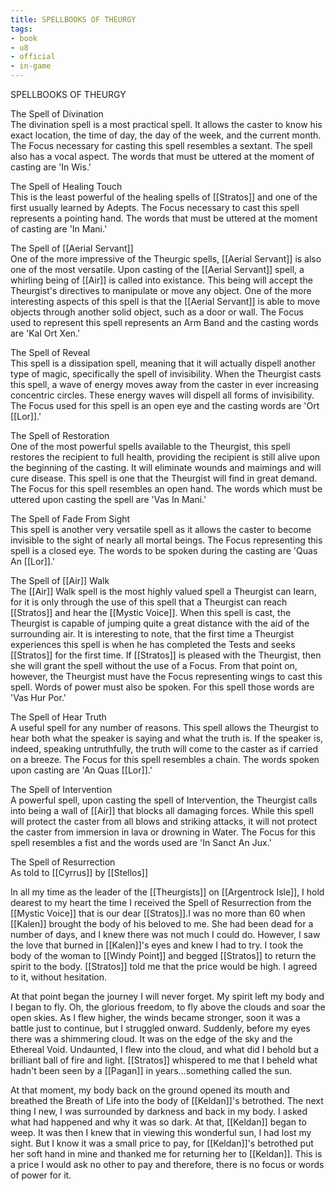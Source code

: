 ```yaml
---
title: SPELLBOOKS OF THEURGY
tags:
- book
- u8
- official
- in-game
---
```


SPELLBOOKS OF THEURGY  
  
The Spell of Divination  
The divination spell is a most practical spell. It allows the caster to know his exact location, the time of day, the day of the week, and the current month. The Focus necessary for casting this spell resembles a sextant. The spell also has a vocal aspect. The words that must be uttered at the moment of casting are 'In Wis.'  
  
The Spell of Healing Touch  
This is the least powerful of the healing spells of [[Stratos]] and one of the first usually learned by Adepts. The Focus necessary to cast this spell represents a pointing hand. The words that must be uttered at the moment of casting are 'In Mani.'  
  
The Spell of [[Aerial Servant]]  
One of the more impressive of the Theurgic spells, [[Aerial Servant]] is also one of the most versatile. Upon casting of the [[Aerial Servant]] spell, a whirling being of [[Air]] is called into existance. This being will accept the Theurgist's directives to manipulate or move any object. One of the more interesting aspects of this spell is that the [[Aerial Servant]] is able to move objects through another solid object, such as a door or wall. The Focus used to represent this spell represents an Arm Band and the casting words are 'Kal Ort Xen.'  
  
The Spell of Reveal  
This spell is a dissipation spell, meaning that it will actually dispell another type of magic, specifically the spell of invisibility. When the Theurgist casts this spell, a wave of energy moves away from the caster in ever increasing concentric circles. These energy waves will dispell all forms of invisibility. The Focus used for this spell is an open eye and the casting words are 'Ort [[Lor]].'  
  
The Spell of Restoration  
One of the most powerful spells available to the Theurgist, this spell restores the recipient to full health, providing the recipient is still alive upon the beginning of the casting. It will eliminate wounds and maimings and will cure disease. This spell is one that the Theurgist will find in great demand. The Focus for this spell resembles an open hand. The words which must be uttered upon casting the spell are 'Vas In Mani.'  
  
The Spell of Fade From Sight  
This spell is another very versatile spell as it allows the caster to become invisible to the sight of nearly all mortal beings. The Focus representing this spell is a closed eye. The words to be spoken during the casting are 'Quas An [[Lor]].'  
  
The Spell of [[Air]] Walk  
The [[Air]] Walk spell is the most highly valued spell a Theurgist can learn, for it is only through the use of this spell that a Theurgist can reach [[Stratos]] and hear the [[Mystic Voice]]. When this spell is cast, the Theurgist is capable of jumping quite a great distance with the aid of the surrounding air. It is interesting to note, that the first time a Theurgist experiences this spell is when he has completed the Tests and seeks [[Stratos]] for the first time. If [[Stratos]] is pleased with the Theurgist, then she will grant the spell without the use of a Focus. From that point on, however, the Theurgist must have the Focus representing wings to cast this spell. Words of power must also be spoken. For this spell those words are 'Vas Hur Por.'  
  
The Spell of Hear Truth  
A useful spell for any number of reasons. This spell allows the Theurgist to hear both what the speaker is saying and what the truth is. If the speaker is, indeed, speaking untruthfully, the truth will come to the caster as if carried on a breeze. The Focus for this spell resembles a chain. The words spoken upon casting are 'An Quas [[Lor]].'  
  
The Spell of Intervention  
A powerful spell, upon casting the spell of Intervention, the Theurgist calls into being a wall of [[Air]] that blocks all damaging forces. While this spell will protect the caster from all blows and striking attacks, it will not protect the caster from immersion in lava or drowning in Water. The Focus for this spell resembles a fist and the words used are 'In Sanct An Jux.'  
  
The Spell of Resurrection  
As told to [[Cyrrus]] by [[Stellos]]  
  
In all my time as the leader of the [[Theurgists]] on [[Argentrock Isle]], I hold dearest to my heart the time I received the Spell of Resurrection from the [[Mystic Voice]] that is our dear [[Stratos]].I was no more than 60 when [[Kalen]] brought the body of his beloved to me. She had been dead for a number of days, and I knew there was not much I could do. However, I saw the love that burned in [[Kalen]]'s eyes and knew I had to try. I took the body of the woman to [[Windy Point]] and begged [[Stratos]] to return the spirit to the body. [[Stratos]] told me that the price would be high. I agreed to it, without hesitation.  
  
At that point began the journey I will never forget. My spirit left my body and I began to fly. Oh, the glorious freedom, to fly above the clouds and soar the open skies. As I flew higher, the winds became stronger, soon it was a battle just to continue, but I struggled onward. Suddenly, before my eyes there was a shimmering cloud. It was on the edge of the sky and the Ethereal Void. Undaunted, I flew into the cloud, and what did I behold but a brilliant ball of fire and light. [[Stratos]] whispered to me that I beheld what hadn't been seen by a [[Pagan]] in years...something called the sun.  
  
At that moment, my body back on the ground opened its mouth and breathed the Breath of Life into the body of [[Keldan]]'s betrothed. The next thing I new, I was surrounded by darkness and back in my body. I asked what had happened and why it was so dark. At that, [[Keldan]] began to weep. It was then I knew that in viewing this wonderful sun, I had lost my sight. But I know it was a small price to pay, for [[Keldan]]'s betrothed put her soft hand in mine and thanked me for returning her to [[Keldan]]. This is a price I would ask no other to pay and therefore, there is no focus or words of power for it. 